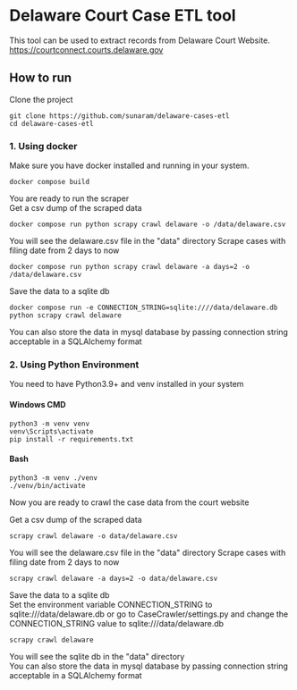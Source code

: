 # Delaware Court Case ETL tool  
This tool can be used to extract records from Delaware Court Website.  
https://courtconnect.courts.delaware.gov  

## How to run  
Clone the project 
```
git clone https://github.com/sunaram/delaware-cases-etl
cd delaware-cases-etl 
```
### 1. Using docker  
Make sure you have docker installed and running in your system.  
``` 
docker compose build  
```
You are ready to run the scraper  
Get a csv dump of the scraped data  
```
docker compose run python scrapy crawl delaware -o /data/delaware.csv
```
You will see the delaware.csv file in the "data" directory 
Scrape cases with filing date from 2 days to now 
```
docker compose run python scrapy crawl delaware -a days=2 -o /data/delaware.csv
```
Save the data to a sqlite db  
```
docker compose run -e CONNECTION_STRING=sqlite:////data/delaware.db python scrapy crawl delaware
```
You can also store the data in mysql database by passing connection string acceptable in a SQLAlchemy format  

### 2. Using Python Environment  
You need to have Python3.9+ and venv installed in your system  
#### Windows CMD
```
python3 -m venv venv
venv\Scripts\activate
pip install -r requirements.txt
```
#### Bash
```
python3 -m venv ./venv
./venv/bin/activate
```
Now you are ready to crawl the case data from the court website  

Get a csv dump of the scraped data  
```
scrapy crawl delaware -o data/delaware.csv
```
You will see the delaware.csv file in the "data" directory 
Scrape cases with filing date from 2 days to now 
```
scrapy crawl delaware -a days=2 -o data/delaware.csv
```
Save the data to a sqlite db  
Set the environment variable CONNECTION_STRING to sqlite:///data/delaware.db or go to CaseCrawler/settings.py and change the CONNECTION_STRING value to sqlite:///data/delaware.db
```
scrapy crawl delaware
```
You will see the sqlite db in the "data" directory  
You can also store the data in mysql database by passing connection string acceptable in a SQLAlchemy format 